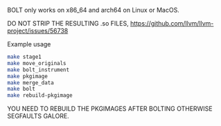 BOLT only works on x86_64 and arch64 on Linux or MacOS.

DO NOT STRIP THE RESULTING .so FILES, https://github.com/llvm/llvm-project/issues/56738

Example usage
```bash
make stage1
make move_originals
make bolt_instrument
make pkgimage
make merge_data
make bolt
make rebuild-pkgimage
```

YOU NEED TO REBUILD THE PKGIMAGES AFTER BOLTING OTHERWISE SEGFAULTS GALORE.